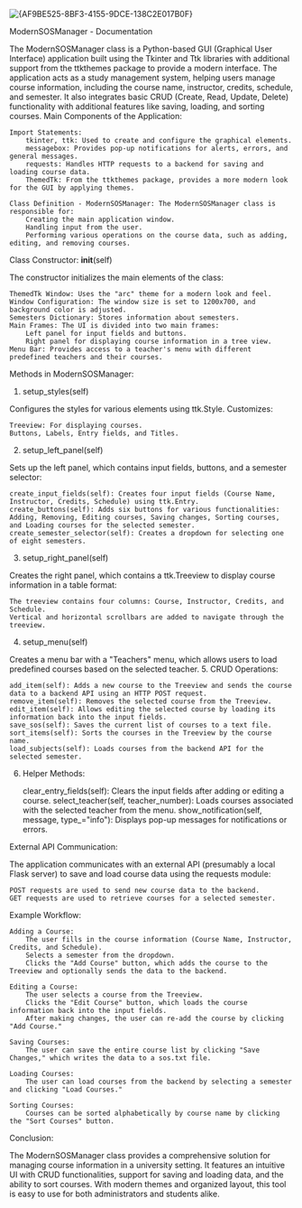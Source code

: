![{AF9BE525-8BF3-4155-9DCE-138C2E017B0F}](https://github.com/user-attachments/assets/17ed0812-0ebe-4055-b109-0d6c8092571f)

ModernSOSManager - Documentation

The ModernSOSManager class is a Python-based GUI (Graphical User Interface) application built using the Tkinter and Ttk libraries with additional support from the ttkthemes package to provide a modern interface. The application acts as a study management system, helping users manage course information, including the course name, instructor, credits, schedule, and semester. It also integrates basic CRUD (Create, Read, Update, Delete) functionality with additional features like saving, loading, and sorting courses.
Main Components of the Application:

    Import Statements:
        tkinter, ttk: Used to create and configure the graphical elements.
        messagebox: Provides pop-up notifications for alerts, errors, and general messages.
        requests: Handles HTTP requests to a backend for saving and loading course data.
        ThemedTk: From the ttkthemes package, provides a more modern look for the GUI by applying themes.

    Class Definition - ModernSOSManager: The ModernSOSManager class is responsible for:
        Creating the main application window.
        Handling input from the user.
        Performing various operations on the course data, such as adding, editing, and removing courses.

Class Constructor: __init__(self)

The constructor initializes the main elements of the class:

    ThemedTk Window: Uses the "arc" theme for a modern look and feel.
    Window Configuration: The window size is set to 1200x700, and background color is adjusted.
    Semesters Dictionary: Stores information about semesters.
    Main Frames: The UI is divided into two main frames:
        Left panel for input fields and buttons.
        Right panel for displaying course information in a tree view.
    Menu Bar: Provides access to a teacher's menu with different predefined teachers and their courses.

Methods in ModernSOSManager:
1. setup_styles(self)

Configures the styles for various elements using ttk.Style. Customizes:

    Treeview: For displaying courses.
    Buttons, Labels, Entry fields, and Titles.

2. setup_left_panel(self)

Sets up the left panel, which contains input fields, buttons, and a semester selector:

    create_input_fields(self): Creates four input fields (Course Name, Instructor, Credits, Schedule) using ttk.Entry.
    create_buttons(self): Adds six buttons for various functionalities: Adding, Removing, Editing courses, Saving changes, Sorting courses, and Loading courses for the selected semester.
    create_semester_selector(self): Creates a dropdown for selecting one of eight semesters.

3. setup_right_panel(self)

Creates the right panel, which contains a ttk.Treeview to display course information in a table format:

    The treeview contains four columns: Course, Instructor, Credits, and Schedule.
    Vertical and horizontal scrollbars are added to navigate through the treeview.

4. setup_menu(self)

Creates a menu bar with a "Teachers" menu, which allows users to load predefined courses based on the selected teacher.
5. CRUD Operations:

    add_item(self): Adds a new course to the Treeview and sends the course data to a backend API using an HTTP POST request.
    remove_item(self): Removes the selected course from the Treeview.
    edit_item(self): Allows editing the selected course by loading its information back into the input fields.
    save_sos(self): Saves the current list of courses to a text file.
    sort_items(self): Sorts the courses in the Treeview by the course name.
    load_subjects(self): Loads courses from the backend API for the selected semester.

6. Helper Methods:

    clear_entry_fields(self): Clears the input fields after adding or editing a course.
    select_teacher(self, teacher_number): Loads courses associated with the selected teacher from the menu.
    show_notification(self, message, type_="info"): Displays pop-up messages for notifications or errors.

External API Communication:

The application communicates with an external API (presumably a local Flask server) to save and load course data using the requests module:

    POST requests are used to send new course data to the backend.
    GET requests are used to retrieve courses for a selected semester.

Example Workflow:

    Adding a Course:
        The user fills in the course information (Course Name, Instructor, Credits, and Schedule).
        Selects a semester from the dropdown.
        Clicks the "Add Course" button, which adds the course to the Treeview and optionally sends the data to the backend.

    Editing a Course:
        The user selects a course from the Treeview.
        Clicks the "Edit Course" button, which loads the course information back into the input fields.
        After making changes, the user can re-add the course by clicking "Add Course."

    Saving Courses:
        The user can save the entire course list by clicking "Save Changes," which writes the data to a sos.txt file.

    Loading Courses:
        The user can load courses from the backend by selecting a semester and clicking "Load Courses."

    Sorting Courses:
        Courses can be sorted alphabetically by course name by clicking the "Sort Courses" button.

Conclusion:

The ModernSOSManager class provides a comprehensive solution for managing course information in a university setting. It features an intuitive UI with CRUD functionalities, support for saving and loading data, and the ability to sort courses. With modern themes and organized layout, this tool is easy to use for both administrators and students alike.
